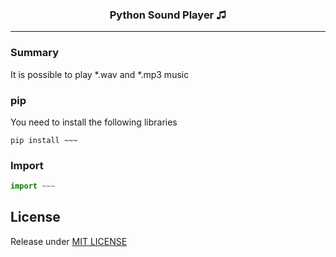 ### <p align="center">Python Sound Player ♫</p>

---

### Summary

It is possible to play *.wav and *.mp3 music 

### pip

You need to install the following libraries  

```
pip install ~~~
```

### Import

```python
import ~~~
```

## License


Release under [MIT LICENSE](https://github.com/NotenApple/Py-Sound-Player/blob/master/LICENSE)
